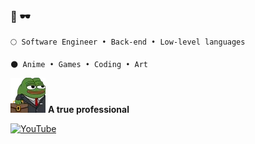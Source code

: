 ### 🌸 🕶️


```
🌕 Software Engineer • Back-end • Low-level languages

🌑 Anime • Games • Coding • Art

```

<img aling="center" src="https://github.com/awwliedacoder/awwliedacoder/blob/main/9605-pepe-business.png?raw=true"> 
<b>A true professional</b>
<br>

<p aling = "left" >
 <a href =”https://www.youtube.com/channel/UCcwn0dVLVHHNwl8Un-QAnTA”>
 
 ![YouTube](https://www.youtube.com/channel/UCcwn0dVLVHHNwl8Un-QAnTA)
 
 </p>
